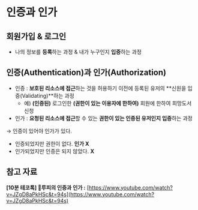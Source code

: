 # 인증과 인가

## 회원가입 & 로그인

- 나의 정보를 **등록**하는 과정 & 내가 누구인지 **입증**하는 과정

## 인증(Authentication)과 인가(Authorization)

- 인증 : **보호된 리소스에 접근**하는 것을 허용하기 이전에 등록된 유저의 **신원을 입증(Validating)**하는 과정
  - 예) **(인증된)** 로그인한 **(권한이 있는 이용자에 한하여)** 회원에 한하여 희망도서 신청
- 인가 : **요청된 리소스에 접근**할 수 있는 **권한이 있는 인증된 유저인지 입증**하는 과정

→ 인증이 있어야 인가가 있다.

- 인증되었지만 권한이 없다. **인가 X**
- 인가되었지만 인증은 되지 않았다. **X**

## 참고 자료

**[10분 테코톡] 🤠루피의 인증과 인가 :** [https://www.youtube.com/watch?v=JZgD8aPkHSc&t=94s](https://www.youtube.com/watch?v=JZgD8aPkHSc&t=94s)
